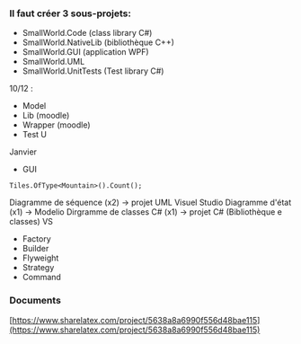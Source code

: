 ### Il faut créer 3 sous-projets: 
* SmallWorld.Code (class library C#) 
* SmallWorld.NativeLib (bibliothèque C++) 
* SmallWorld.GUI (application WPF) 
* SmallWorld.UML 
* SmallWorld.UnitTests (Test library C#)

10/12 :
* Model
* Lib (moodle)
* Wrapper (moodle)
* Test U

Janvier
* GUI

`Tiles.OfType<Mountain>().Count();`

Diagramme de séquence (x2) -> projet UML Visuel Studio
Diagramme d'état (x1) -> Modelio
Dirgramme de classes C# (x1) -> projet C# (Bibliothèque e classes) VS
* Factory
* Builder
* Flyweight
* Strategy
* Command

### Documents
[https://www.sharelatex.com/project/5638a8a6990f556d48bae115](https://www.sharelatex.com/project/5638a8a6990f556d48bae115)